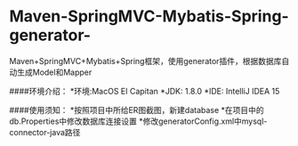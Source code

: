 # Maven-SpringMVC-Mybatis-Spring-generator-
Maven+SpringMVC+Mybatis+Spring框架，使用generator插件，根据数据库自动生成Model和Mapper

####环境介绍：
*环境:MacOS EI Capitan
*JDK:  1.8.0
*IDE: IntelliJ IDEA 15

####使用须知：
*按照项目中所给ER图截图，新建database
*在项目中的db.Properties中修改数据库连接设置
*修改generatorConfig.xml中mysql-connector-java路径

